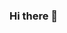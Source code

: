 ### Hi there 👋
<!--
![Mcjunges GitHub stats](https://github-readme-stats.vercel.app/api?username=Mcjunges&show_icons=true&theme=blue-green)

[![Top Langs](https://github-readme-stats.vercel.app/api/top-langs/?username=Mcjunges&layout=pie)](https://github.com/Mcjunges/github-readme-stats)

[Créditos](https://github.com/anuraghazra/github-readme-stats?tab=readme-ov-file)





**Mcjunges/Mcjunges** is a ✨ _special_ ✨ repository because its `README.md` (this file) appears on your GitHub profile.

Here are some ideas to get you started:

- 🔭 I’m currently working on ...
- 🌱 I’m currently learning ...
- 👯 I’m looking to collaborate on ...
- 🤔 I’m looking for help with ...
- 💬 Ask me about ...
- 📫 How to reach me: ...
- 😄 Pronouns: ...
- ⚡ Fun fact: ...
-->
